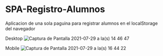 # SPA-Registro-Alumnos
Aplicacion de una sola paguina para registrar alumnos en el localStorage del navegador

Desktop
![Captura de Pantalla 2021-07-29 a la(s) 14 46 47](https://user-images.githubusercontent.com/81053948/127574807-be52d509-89c5-4403-a108-635f63e45f5c.png)

Mobile
![Captura de Pantalla 2021-07-29 a la(s) 16 44 22](https://user-images.githubusercontent.com/81053948/127574882-244c2961-d9ca-4e85-9090-8e28dc96f117.png)
